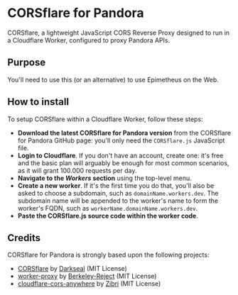 # CORSflare for Pandora
CORSflare, a lightweight JavaScript CORS Reverse Proxy designed to run in a Cloudflare Worker, configured to proxy Pandora APIs.

## Purpose
You'll need to use this (or an alternative) to use Epimetheus on the Web.

## How to install
To setup CORSflare within a Cloudflare Worker, follow these steps:
* **Download the latest CORSflare for Pandora version** from the CORSflare for Pandora GitHub page: you'll only need the `CORSflare.js` JavaScript file.
* **Login to Cloudflare**. If you don't have an account, create one: it's free 
and the basic plan will arguably be enough for most common scenarios, as it will grant 100.000 requests per day.
* **Navigate to the *Workers* section** using the top-level menu.
* **Create a new worker**. If it's the first time you do that, you'll also be asked to choose a subdomain, such as `domainName.workers.dev`.
The subdomain name will be appended to the worker's name to form the worker's FQDN, such as `workerName.domainName.workers.dev`.
* **Paste the CORSflare.js source code within the worker code**.

## Credits
CORSflare for Pandora is strongly based upon the following projects:
* [CORSflare](https://github.com/Darkseal/CORSflare) by [Darkseal](https://github.com/Darkseal) (MIT License)
* [worker-proxy](https://github.com/Berkeley-Reject/workers-proxy/) by [Berkeley-Reject](https://github.com/Berkeley-Reject) (MIT License)
* [cloudflare-cors-anywhere](https://github.com/Zibri/cloudflare-cors-anywhere) by [Zibri](https://github.com/Zibri) (MIT License)
